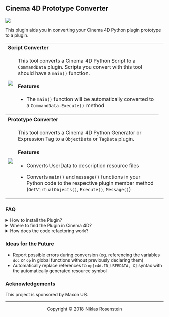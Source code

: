 ## Cinema 4D Prototype Converter

![](https://img.shields.io/badge/License-MIT-yellow.svg)

This plugin aids you in converting your Cinema 4D Python plugin prototype
to a plugin.

<table>
  <tr>
    <th colspan="2" align="left">Script Converter</th>
    <th></th>
  </tr>
  <tr>
    <td><img src="https://i.imgur.com/OV08gew.png" width="auto"></td>
    <td>

This tool converts a Cinema 4D Python Script to a `CommandData` plugin.
Scripts you convert with this tool should have a `main()` function.

#### Features

* The `main()` function will be automatically converted to a
  `CommandData.Execute()` method

    </td>
  </tr>
  <tr>
    <th colspan="2" align="left">Prototype Converter</th>
  </tr>
  <tr>
    <td><img src="https://i.imgur.com/1b1kzsu.png" width="auto"></td>
    <td>

This tool converts a Cinema 4D Python Generator or Expression Tag to a
`ObjectData` or `TagData` plugin.

#### Features

* Converts UserData to description resource files
* Converts `main()` and `message()` functions in your Python code to the
  respective plugin member method (`GetVirtualObjects()`, `Execute()`, `Message()`)

    </td>
  </tr>
</table>

### FAQ

<details><summary>How to install the Plugin?</summary>

> Simply download the source code from the GitHub repository and unpack it
> into your Cinema 4D plugins folder.
>
> ![](https://i.imgur.com/v1KiKNf.png)

</details>

<details><summary>Where to find the Plugin in Cinema 4D?</summary>

> After you have installed the plugin, you can find it in the Cinema 4D
> Script menu.
> 
> ![](https://i.imgur.com/lgRnazt.png)

</details>

<details><summary>How does the code refactoring work?</summary>

> We use the `lib2to3` module from the Python standard library to parse and
> transform your code so that it (somewhat) matches the way it needs to be
> for Python plugins and to adjust the indentation.

</details>

### Ideas for the Future

* Report possible errors during conversion (eg. referencing the variables
  `doc` or `op` in global functions without previously declaring them)
* Automatically replace references to `op[c4d.ID_USERDATA, X]` syntax with
  the automatically generated resource symbol

### Acknowledgements

This project is sponsored by Maxon US.

---

<p align="center">Copyright &copy 2018 Niklas Rosenstein</p>
